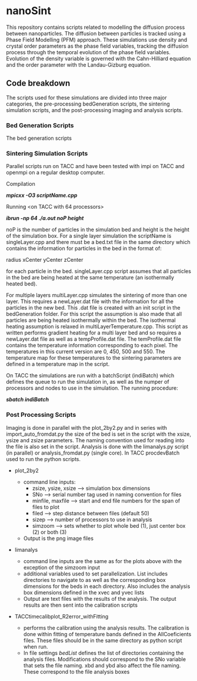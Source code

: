 # nanoSint 
This repository contains scripts related to modelling the diffusion process between nanoparticles. The diffusion between particles is tracked using a Phase Field Modelling (PFM) approach. These simulations use density and crystal order parameters as the phase field variables, tracking the diffusion process through the temporal evolution of the phase field variables. Evolution of the density variable is governed with the Cahn-Hilliard equation and the order parameter with the Landau-Gizburg equation. 

## Code breakdown
The scripts used for these simulations are divided into three major categories, the pre-processing bedGeneration scripts, the sintering simulation scripts, and the post-processing imaging and analysis scripts.

### Bed Generation Scripts
The bed generation scripts 

### Sintering Simulation Scripts
Parallel scripts run on TACC and have been tested with impi on TACC and openmpi on a regular desktop computer. 

Compilation

_**mpicxx -O3 scriptName.cpp**_

Running
<on TACC with 64 processors>

_**ibrun -np 64 ./a.out noP height**_

noP is the number of particles in the simulation bed and height is the height of the simulation box. For a single layer simulation the scriptName is singleLayer.cpp and there must be a bed.txt file in the same directory which contains the information for particles in the bed in the format of:

radius  xCenter   yCenter   zCenter

for each particle in the bed. singleLayer.cpp script assumes that all particles in the bed are being heated at the same temperature (an isothermally heated bed). 

For multiple layers multiLayer.cpp simulates the sintering of more than one layer. This requires a newLayer.dat file with the information for all the particles in the new bed. This .dat file is created with an init script in the bedGeneration folder. For this script the assumption is also made that all particles are being heated isothermally within the bed. The isothermal heating assumption is relaxed in multiLayerTemperature.cpp. This script as written performs gradient heating for a multi layer bed and so requires a newLayer.dat file as well as a tempProfile.dat file. The temProfile.dat file contains the temperature information corresponding to each pixel. The temperatures in this current version are 0, 450, 500 and 550. The temperature map for these temperatures to the sintering parameters are defined in a temperature map in the script.

On TACC the simulations are run with a batchScript (indiBatch) which defines the queue to run the simulation in, as well as the numper of processors and nodes to use in the simulation. The running procedure:

_**sbatch indiBatch**_

### Post Processing Scripts
Imaging is done in parallel with the plot_2by2.py and in series with import_auto_fromdat.py the size of the bed is set in the script with the xsize, ysize and zsize parameters. The naming convention used for reading into the file is also set in the script. Analysis is done with the limanalys.py script (in parallel) or analysis_fromdat.py (single core). In TACC procdevBatch used to run the python scripts.

* plot_2by2 
  * command line inputs:
    * zsize, ysize, xsize --> simulation box dimensions
    * SNo --> serial number tag used in naming convention for files
    * minfile, maxfile --> start and end file numbers for the span of files to plot
    * filed --> step distance between files (default 50)
    * sizep --> number of processors to use in analysis
    * simzoom --> sets whether to plot whole bed (1), just center box (2) or both (3)
  * Output is the png image files
  
* limanalys 
  * command line inputs are the same as for the plots above with the exception of the simzoom input
  * additional variables used to set parallelization. List includes directories to navigate to as well as the corresponding box dimensions for the beds in each directory. Also includes the analysis box dimensions defined in the xvec and yvec lists
  * Output are text files with the results of the analysis. The output results are then sent into the calibration scripts
  
* TACCtimecalibplot_R2error_withFitting
  * performs the calibration using the analysis results. The calibration is done within fitting of temperature bands defined in the AllCoeficients files. These files should be in the same directory as python script when run.
  * In file settings *bedList* defines the list of directories containing the analysis files. Modifications should correspond to the SNo variable that sets the file naming. xbd and ybd also affect the file naming. These correspond to the file analysis boxes
